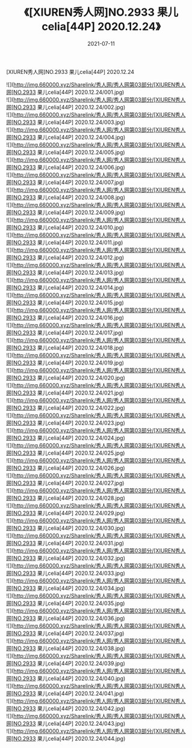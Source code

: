 ﻿---
layout: post
title:  《[XIUREN秀人网]NO.2933 果儿celia[44P] 2020.12.24》
date:   2021-07-11
img: http://img.660000.xyz/Sharelink/秀人网/秀人网第03部分/[XIUREN秀人网]NO.2933 果儿celia[44P] 2020.12.24/000.jpg
categories: [美女, 清纯, 唯美]
---

[XIUREN秀人网]NO.2933 果儿celia[44P] 2020.12.24

  ![](http://img.660000.xyz/Sharelink/秀人网/秀人网第03部分/[XIUREN秀人网]NO.2933 果儿celia[44P] 2020.12.24/001.jpg) <br> ![](http://img.660000.xyz/Sharelink/秀人网/秀人网第03部分/[XIUREN秀人网]NO.2933 果儿celia[44P] 2020.12.24/002.jpg) <br> ![](http://img.660000.xyz/Sharelink/秀人网/秀人网第03部分/[XIUREN秀人网]NO.2933 果儿celia[44P] 2020.12.24/003.jpg) <br> ![](http://img.660000.xyz/Sharelink/秀人网/秀人网第03部分/[XIUREN秀人网]NO.2933 果儿celia[44P] 2020.12.24/004.jpg) <br> ![](http://img.660000.xyz/Sharelink/秀人网/秀人网第03部分/[XIUREN秀人网]NO.2933 果儿celia[44P] 2020.12.24/005.jpg) <br> ![](http://img.660000.xyz/Sharelink/秀人网/秀人网第03部分/[XIUREN秀人网]NO.2933 果儿celia[44P] 2020.12.24/006.jpg) <br> ![](http://img.660000.xyz/Sharelink/秀人网/秀人网第03部分/[XIUREN秀人网]NO.2933 果儿celia[44P] 2020.12.24/007.jpg) <br> ![](http://img.660000.xyz/Sharelink/秀人网/秀人网第03部分/[XIUREN秀人网]NO.2933 果儿celia[44P] 2020.12.24/008.jpg) <br> ![](http://img.660000.xyz/Sharelink/秀人网/秀人网第03部分/[XIUREN秀人网]NO.2933 果儿celia[44P] 2020.12.24/009.jpg) <br> ![](http://img.660000.xyz/Sharelink/秀人网/秀人网第03部分/[XIUREN秀人网]NO.2933 果儿celia[44P] 2020.12.24/010.jpg) <br> ![](http://img.660000.xyz/Sharelink/秀人网/秀人网第03部分/[XIUREN秀人网]NO.2933 果儿celia[44P] 2020.12.24/011.jpg) <br> ![](http://img.660000.xyz/Sharelink/秀人网/秀人网第03部分/[XIUREN秀人网]NO.2933 果儿celia[44P] 2020.12.24/012.jpg) <br> ![](http://img.660000.xyz/Sharelink/秀人网/秀人网第03部分/[XIUREN秀人网]NO.2933 果儿celia[44P] 2020.12.24/013.jpg) <br> ![](http://img.660000.xyz/Sharelink/秀人网/秀人网第03部分/[XIUREN秀人网]NO.2933 果儿celia[44P] 2020.12.24/014.jpg) <br> ![](http://img.660000.xyz/Sharelink/秀人网/秀人网第03部分/[XIUREN秀人网]NO.2933 果儿celia[44P] 2020.12.24/015.jpg) <br> ![](http://img.660000.xyz/Sharelink/秀人网/秀人网第03部分/[XIUREN秀人网]NO.2933 果儿celia[44P] 2020.12.24/016.jpg) <br> ![](http://img.660000.xyz/Sharelink/秀人网/秀人网第03部分/[XIUREN秀人网]NO.2933 果儿celia[44P] 2020.12.24/017.jpg) <br> ![](http://img.660000.xyz/Sharelink/秀人网/秀人网第03部分/[XIUREN秀人网]NO.2933 果儿celia[44P] 2020.12.24/018.jpg) <br> ![](http://img.660000.xyz/Sharelink/秀人网/秀人网第03部分/[XIUREN秀人网]NO.2933 果儿celia[44P] 2020.12.24/019.jpg) <br> ![](http://img.660000.xyz/Sharelink/秀人网/秀人网第03部分/[XIUREN秀人网]NO.2933 果儿celia[44P] 2020.12.24/020.jpg) <br> ![](http://img.660000.xyz/Sharelink/秀人网/秀人网第03部分/[XIUREN秀人网]NO.2933 果儿celia[44P] 2020.12.24/021.jpg) <br> ![](http://img.660000.xyz/Sharelink/秀人网/秀人网第03部分/[XIUREN秀人网]NO.2933 果儿celia[44P] 2020.12.24/022.jpg) <br> ![](http://img.660000.xyz/Sharelink/秀人网/秀人网第03部分/[XIUREN秀人网]NO.2933 果儿celia[44P] 2020.12.24/023.jpg) <br> ![](http://img.660000.xyz/Sharelink/秀人网/秀人网第03部分/[XIUREN秀人网]NO.2933 果儿celia[44P] 2020.12.24/024.jpg) <br> ![](http://img.660000.xyz/Sharelink/秀人网/秀人网第03部分/[XIUREN秀人网]NO.2933 果儿celia[44P] 2020.12.24/025.jpg) <br> ![](http://img.660000.xyz/Sharelink/秀人网/秀人网第03部分/[XIUREN秀人网]NO.2933 果儿celia[44P] 2020.12.24/026.jpg) <br> ![](http://img.660000.xyz/Sharelink/秀人网/秀人网第03部分/[XIUREN秀人网]NO.2933 果儿celia[44P] 2020.12.24/027.jpg) <br> ![](http://img.660000.xyz/Sharelink/秀人网/秀人网第03部分/[XIUREN秀人网]NO.2933 果儿celia[44P] 2020.12.24/028.jpg) <br> ![](http://img.660000.xyz/Sharelink/秀人网/秀人网第03部分/[XIUREN秀人网]NO.2933 果儿celia[44P] 2020.12.24/029.jpg) <br> ![](http://img.660000.xyz/Sharelink/秀人网/秀人网第03部分/[XIUREN秀人网]NO.2933 果儿celia[44P] 2020.12.24/030.jpg) <br> ![](http://img.660000.xyz/Sharelink/秀人网/秀人网第03部分/[XIUREN秀人网]NO.2933 果儿celia[44P] 2020.12.24/031.jpg) <br> ![](http://img.660000.xyz/Sharelink/秀人网/秀人网第03部分/[XIUREN秀人网]NO.2933 果儿celia[44P] 2020.12.24/032.jpg) <br> ![](http://img.660000.xyz/Sharelink/秀人网/秀人网第03部分/[XIUREN秀人网]NO.2933 果儿celia[44P] 2020.12.24/033.jpg) <br> ![](http://img.660000.xyz/Sharelink/秀人网/秀人网第03部分/[XIUREN秀人网]NO.2933 果儿celia[44P] 2020.12.24/034.jpg) <br> ![](http://img.660000.xyz/Sharelink/秀人网/秀人网第03部分/[XIUREN秀人网]NO.2933 果儿celia[44P] 2020.12.24/035.jpg) <br> ![](http://img.660000.xyz/Sharelink/秀人网/秀人网第03部分/[XIUREN秀人网]NO.2933 果儿celia[44P] 2020.12.24/036.jpg) <br> ![](http://img.660000.xyz/Sharelink/秀人网/秀人网第03部分/[XIUREN秀人网]NO.2933 果儿celia[44P] 2020.12.24/037.jpg) <br> ![](http://img.660000.xyz/Sharelink/秀人网/秀人网第03部分/[XIUREN秀人网]NO.2933 果儿celia[44P] 2020.12.24/038.jpg) <br> ![](http://img.660000.xyz/Sharelink/秀人网/秀人网第03部分/[XIUREN秀人网]NO.2933 果儿celia[44P] 2020.12.24/039.jpg) <br> ![](http://img.660000.xyz/Sharelink/秀人网/秀人网第03部分/[XIUREN秀人网]NO.2933 果儿celia[44P] 2020.12.24/040.jpg) <br> ![](http://img.660000.xyz/Sharelink/秀人网/秀人网第03部分/[XIUREN秀人网]NO.2933 果儿celia[44P] 2020.12.24/041.jpg) <br> ![](http://img.660000.xyz/Sharelink/秀人网/秀人网第03部分/[XIUREN秀人网]NO.2933 果儿celia[44P] 2020.12.24/042.jpg) <br> ![](http://img.660000.xyz/Sharelink/秀人网/秀人网第03部分/[XIUREN秀人网]NO.2933 果儿celia[44P] 2020.12.24/043.jpg) <br> ![](http://img.660000.xyz/Sharelink/秀人网/秀人网第03部分/[XIUREN秀人网]NO.2933 果儿celia[44P] 2020.12.24/044.jpg) <br>